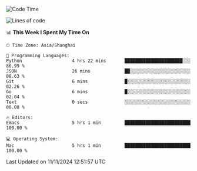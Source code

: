 <!--START_SECTION:waka-->
![Code Time](http://img.shields.io/badge/Code%20Time-2%2C272%20hrs%2039%20mins-blue)

![Lines of code](https://img.shields.io/badge/From%20Hello%20World%20I%27ve%20Written-308.1%20thousand%20lines%20of%20code-blue)

📊 **This Week I Spent My Time On** 

```text
🕑︎ Time Zone: Asia/Shanghai

💬 Programming Languages: 
Python                   4 hrs 22 mins       ██████████████████████░░░   86.99 % 
JSON                     26 mins             ██░░░░░░░░░░░░░░░░░░░░░░░   08.63 % 
Git                      6 mins              █░░░░░░░░░░░░░░░░░░░░░░░░   02.26 % 
Go                       6 mins              █░░░░░░░░░░░░░░░░░░░░░░░░   02.04 % 
Text                     0 secs              ░░░░░░░░░░░░░░░░░░░░░░░░░   00.08 % 

🔥 Editors: 
Emacs                    5 hrs 1 min         █████████████████████████   100.00 % 

💻 Operating System: 
Mac                      5 hrs 1 min         █████████████████████████   100.00 % 
```


 Last Updated on 11/11/2024 12:51:57 UTC
<!--END_SECTION:waka-->

